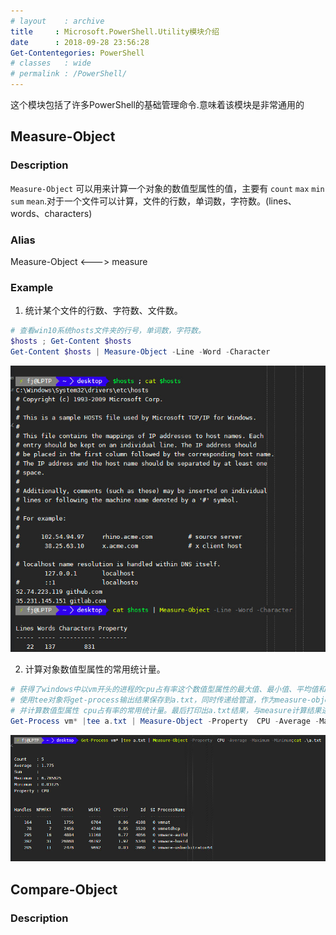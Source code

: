 ```yaml
---
# layout    : archive
title     : Microsoft.PowerShell.Utility模块介绍
date      : 2018-09-28 23:56:28
Get-Contentegories: PowerShell
# classes   : wide
# permalink : /PowerShell/
---
```

这个模块包括了许多PowerShell的基础管理命令.意味着该模块是非常通用的

## Measure-Object
### Description
`Measure-Object` 可以用来计算一个对象的数值型属性的值，主要有 `count` `max` `min` `sum`
`mean`.对于一个文件可以计算，文件的行数，单词数，字符数。(lines、words、characters)
### Alias
Measure-Object <--->  measure
### Example

1. 统计某个文件的行数、字符数、文件数。
```powershell
# 查看win10系统hosts文件夹的行号，单词数，字符数。
$hosts ; Get-Content $hosts
Get-Content $hosts | Measure-Object -Line -Word -Character
```
![hosts](../assets/images/ps_measure02.jpg)

2. 计算对象数值型属性的常用统计量。
```powershell
# 获得了windows中以vm开头的进程的cpu占有率这个数值型属性的最大值、最小值、平均值和数量特征。
# 使用tee对象将get-process输出结果保存到a.txt，同时传递给管道，作为measure-object输入，
# 并计算数值型属性 cpu占有率的常用统计量。最后打印出a.txt结果，与measure计算结果进行比较来验证命令的准确性。
Get-Process vm* |tee a.txt | Measure-Object -Property  CPU -Average -Maximum -Minimum;Get-Content .\a.txt
```
![get-process](../assets/images/ps_measure01.jpg)

## Compare-Object
### Description




